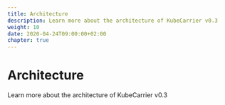 ```yaml
---
title: Architecture
description: Learn more about the architecture of KubeCarrier v0.3
weight: 10
date: 2020-04-24T09:00:00+02:00
chapter: true
---
```

# Architecture
Learn more about the architecture of KubeCarrier v0.3
